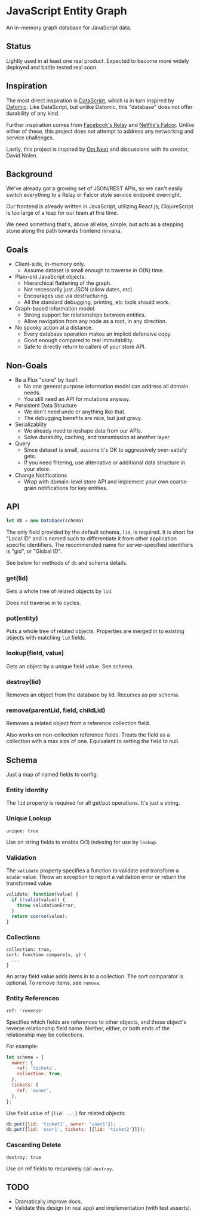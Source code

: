 # JavaScript Entity Graph

An in-memory graph database for JavaScript data.


## Status

Lightly used in at least one real product. Expected to become more widely
deployed and battle tested real soon.


## Inspiration

The most direct inspiration is [DataScript][2], which is in turn inspired by
[Datomic][3]. Like DataScript, but unlike Datomic, this "database" does not
offer durability of any kind.

Further inspiration comes from [Facebook's Relay][1] and [Netflix's Falcor][4].
Unlike either of these, this project does not attempt to address any networking
and service challenges.

Lastly, this project is inspired by [Om Next][5] and discussions with its
creator, David Nolen.


## Background

We've already got a growing set of JSON/REST APIs, so we can't easily switch
everything to a Relay or Falcor style service endpoint overnight.

Our frontend is already written in JavaScript, utilizing React.js;
ClojureScript is too large of a leap for our team at this time.

We need something that's, above all else, simple, but acts as a stepping stone
along the path towards frontend nirvana.


## Goals

- Client-side, in-memory only.
  - Assume dataset is small enough to traverse in O(N) time.
- Plain-old JavaScript objects.
  - Hierarchical flattening of the graph.
  - Not necessarily just JSON (allow dates, etc).
  - Encourages use via destructuring.
  - All the standard debugging, printing, etc tools should work.
- Graph-based information model.
  - Strong support for relationships between entities.
  - Allow navigation from any node as a root, in any direction.
- No spooky action at a distance.
  - Every database operation makes an implicit defensive copy.
  - Good enough compared to real immutability.
  - Safe to directly return to callers of your store API.


## Non-Goals

- Be a Flux "store" by itself.
  - No one general purpose information model can address all domain needs.
  - You still need an API for mutations anyway.
- Persistent Data Structure
  - We don't need undo or anything like that.
  - The debugging benefits are nice, but just gravy.
- Serializablity
  - We already need to reshape data from our APIs.
  - Solve durability, caching, and transmission at another layer.
- Query
  - Since dataset is small, assume it's OK to aggressively over-satisfy gets.
  - If you need filtering, use alternative or additional data structure in
    your store.
- Change Notifications
  - Wrap with domain-level store API and implement your own coarse-grain
    notifications for key entities.


## API

```javascript
let db = new Database(schema)
```

The only field provided by the default schema, `lid`, is required. It is short
for "Local ID" and is named such to differentiate it from other application
specific identifiers. The recommended name for server-specified identifiers is
"gid", or "Global ID".

See below for methods of `db` and schema details.

### get(lid)

Gets a whole tree of related objects by `lid`.

Does not traverse in to cycles.

### put(entity)

Puts a whole tree of related objects. Properties are merged in to existing
objects with matching `lid` fields.

### lookup(field, value)

Gets an object by a unique field value. See schema.

### destroy(lid)

Removes an object from the database by lid. Recurses as per schema.

### remove(parentLid, field, childLid)

Removes a related object from a reference collection field.

Also works on non-collection reference fields. Treats the field as a collection
with a max size of one. Equivalent to setting the field to null.


## Schema

Just a map of named fields to config.

### Entity Identity

The `lid` property is required for all get/put operations. It's just a string.

### Unique Lookup

`unique: true`

Use on string fields to enable O(1) indexing for use by `lookup`.

### Validation

The `validate` property specifies a function to validate and transform a
scalar value. Throw an exception to report a validation error or return the
transformed value.

```javascript
validate: function(value) {
  if (!valid(value)) {
    throw validationError;
  }
  return coerce(value);
}
```

### Collections

```
collection: true,
sort: function compare(x, y) {
  ...
}
```

An array field value adds items in to a collection. The sort comparator
is optional. To remove items, see `remove`.

### Entity References

`ref: 'reverse'`

Specifies which fields are references to other objects, and those object's
reverse relationship field name. Neither, either, or both ends of the
relationship may be collections.

For example:

```javascript
let schema = {
  owner: {
    ref: 'tickets',
    collection: true,
  },
  tickets: {
    ref: 'owner',
  },
};

```

Use field value of `{lid: ...}` for related objects:

```javascript
db.put({lid: 'ticket1', owner: 'user1'});
db.put({lid: 'user1', tickets: [{lid: 'ticket2'}]});
```

### Cascarding Delete

`destroy: true`

Use on ref fields to recursively call `destroy`.


## TODO

- Dramatically improve docs.
- Validate this design (in real app) and implementation (with test asserts).


[1]: https://facebook.github.io/relay/
[2]: https://github.com/tonsky/datascript
[3]: http://www.datomic.com/about.html
[4]: http://netflix.github.io/falcor/
[5]: https://github.com/omcljs/om/wiki/Quick-Start-(om.next)
